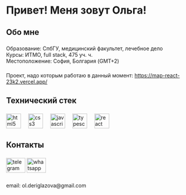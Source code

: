 <h1 align="left">Привет! Меня зовут Ольга!</h1>

###

<p align="left"></p>

###

<h2 align="left">Обо мне</h2>

###

<p align="left">Образование: СпбГУ, медицинский факультет, лечебное дело<br>Курсы: ИТМО, full stack, 475 уч. ч.<br>Местоположение: София, Болгария (GMT+2)</p>

###
Проект, надо которым работаю в данный момент: https://map-react-23k2.vercel.app/
###
<h2 align="left">Технический стек</h2>

###

<div align="left">
  <img src="https://cdn.jsdelivr.net/gh/devicons/devicon/icons/html5/html5-original.svg" height="40" alt="html5 logo"  />
  <img width="12" />
  <img src="https://cdn.jsdelivr.net/gh/devicons/devicon/icons/css3/css3-original.svg" height="40" alt="css3 logo"  />
  <img width="12" />
  <img src="https://cdn.jsdelivr.net/gh/devicons/devicon/icons/javascript/javascript-original.svg" height="40" alt="javascript logo"  />
  <img width="12" />
  <img src="https://cdn.jsdelivr.net/gh/devicons/devicon/icons/typescript/typescript-original.svg" height="40" alt="typescript logo"  />
  <img width="12" />
  <img src="https://cdn.jsdelivr.net/gh/devicons/devicon/icons/react/react-original.svg" height="40" alt="react logo"  />
</div>

###

<h2 align="left">Контакты</h2>

###

<div align="left">
  <img src="https://raw.githubusercontent.com/maurodesouza/profile-readme-generator/master/src/assets/icons/social/telegram/default.svg" width="52" height="40" alt="telegram logo"  />
  <img src="https://raw.githubusercontent.com/maurodesouza/profile-readme-generator/master/src/assets/icons/social/whatsapp/default.svg" width="52" height="40" alt="whatsapp logo"  />
</div>

###

<p align="left">email: ol.deriglazova@gmail.com</p>

###


